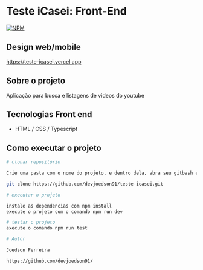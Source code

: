 # Teste iCasei: Front-End

[![NPM](https://img.shields.io/npm/l/react)](https://github.com/devsuperior/sds1-wmazoni/blob/master/LICENSE)

## Design web/mobile

https://teste-icasei.vercel.app

## Sobre o projeto

Aplicação para busca e listagens de videos do youtube

## Tecnologias Front end

- HTML / CSS / Typescript

## Como executar o projeto

```bash
# clonar repositório

Crie uma pasta com o nome do projeto, e dentro dela, abra seu gitbash e execute o comando abaixo:

git clone https://github.com/devjoedson91/teste-icasei.git

# executar o projeto

instale as dependencias com npm install
execute o projeto com o comando npm run dev

# testar o projeto
execute o comando npm run test

# Autor

Joedson Ferreira

https://github.com/devjoedson91/
```

